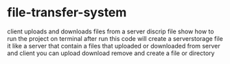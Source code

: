 # file-transfer-system
client uploads and downloads files from a server
discrip file show how to run the project on terminal after run this code 
will create a serverstorage file it like a server that contain a files
that uploaded or downloaded from server and client
you can upload download remove and create a file or directory
